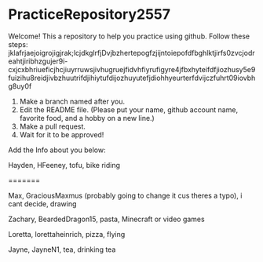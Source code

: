 # PracticeRepository2557

Welcome! This a repository to help you practice using github.
Follow these steps: jklafrjaejoigrojigjrak;lcjdkglrfjDvjbzhertepogfzjijntoiepofdfbghlktjirfs0zvcjodreahtjiribhzgujer9i-cxjcxbhriueficjhcjiuyrruwsjivhugruejfidvhfiyrufigyre4jfbxhyteifdfjiozhusy5e9fuizihu8reidjivbzhuutrifdjihiytufdijozhuyutefjdiohhyeurterfdvijczfuhrt09iovbhg8uy0f
1. Make a branch named after you.
2. Edit the README file. 
    (Please put your name, github account name, favorite food, and a hobby on a new line.)
3. Make a pull request.
4. Wait for it to be approved!

Add the Info about you below:

Hayden, HFeeney, tofu, bike riding

=======

Max, GraciousMaxmus (probably going to change it cus theres a typo), i cant decide, drawing

Zachary, BeardedDragon15, pasta, Minecraft or video games

Loretta, lorettaheinrich, pizza, flying

Jayne, JayneN1, tea, drinking tea
